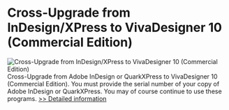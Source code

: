 # Cross-Upgrade from InDesign/XPress to VivaDesigner 10 (Commercial Edition)
![Cross-Upgrade from InDesign/XPress to VivaDesigner 10 (Commercial Edition)](https://mycommerce.akamaized.net/api/pimages/P300850138/BIG/300850138.JPG)
Cross-Upgrade from Adobe InDesign or QuarkXPress to VivaDesigner 10 (Commercial Edition). You must provide the serial number of your copy of Adobe InDesign or QuarkXPress. You may of course continue to use these programs.
[>> Detailed information](https://secure.shareit.com/shareit/product.html?productid=300850138&affiliateid=200057808)